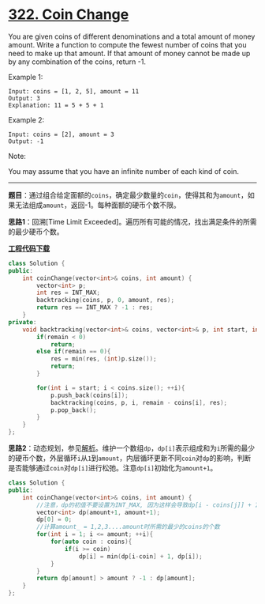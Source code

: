 # [322. Coin Change](https://leetcode.com/problems/coin-change/)

You are given coins of different denominations and a total amount of money amount. Write a function to compute the fewest number of coins that you need to make up that amount. If that amount of money cannot be made up by any combination of the coins, return -1.

Example 1:

    Input: coins = [1, 2, 5], amount = 11
    Output: 3
    Explanation: 11 = 5 + 5 + 1

Example 2:

    Input: coins = [2], amount = 3
    Output: -1

Note:

You may assume that you have an infinite number of each kind of coin.

-----

**题目**：通过组合给定面额的`coins`，确定最少数量的`coin`，使得其和为`amount`，如果无法组成`amount`，返回-1。每种面额的硬币个数不限。

**思路1**：回溯[Time Limit Exceeded]。遍历所有可能的情况，找出满足条件的所需的最少硬币个数。

[**工程代码下载**](https://github.com/abesft/leetcode)

```cpp
class Solution {
public:
    int coinChange(vector<int>& coins, int amount) {
        vector<int> p;
        int res = INT_MAX;
        backtracking(coins, p, 0, amount, res);
        return res == INT_MAX ? -1 : res;
    }
private:
    void backtracking(vector<int>& coins, vector<int>& p, int start, int remain, int& res){
        if(remain < 0)
            return;
        else if(remain == 0){
            res = min(res, (int)p.size());
            return;
        }

        for(int i = start; i < coins.size(); ++i){
            p.push_back(coins[i]);
            backtracking(coins, p, i, remain - coins[i], res);
            p.pop_back();
        }
    }
};
```

**思路2**：动态规划，参见[解析](https://leetcode.com/problems/coin-change/solution/)。维护一个数组`dp`，`dp[i]`表示组成和为`i`所需的最少的硬币个数，外层循环`i`从`1`到`amount`，内层循环更新不同`coin`对`dp`的影响，判断是否能够通过`coin`对`dp[i]`进行松弛。注意`dp[i]`初始化为`amount+1`。

```cpp
class Solution {
public:
    int coinChange(vector<int>& coins, int amount) {
        //注意，dp的初值不要设置为INT_MAX, 因为这样会导致dp[i - coins[j]] + 1可能变成负数
        vector<int> dp(amount+1, amount+1);
        dp[0] = 0;
        //计算amount_ = 1,2,3....amount时所需的最少的coins的个数
        for(int i = 1; i <= amount; ++i){
            for(auto coin : coins){
                if(i >= coin)
                    dp[i] = min(dp[i-coin] + 1, dp[i]);
            }
        }
        return dp[amount] > amount ? -1 : dp[amount];
    }
};
```